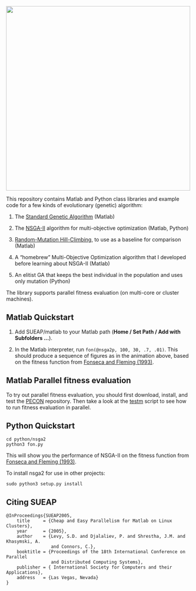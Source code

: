 <img src="movie.gif" width=500>

This repository contains Matlab and Python class libraries and example code for a few kinds of evolutionary (genetic) 
algorithm:

1. The [Standard Genetic Algorithm](https://mitpress.mit.edu/books/introduction-genetic-algorithms) (Matlab)

2. The [NSGA-II](http://www.iitk.ac.in/kangal/Deb_NSGA-II.pdf) algorithm for multi-objective optimization (Matlab, Python)

3. [Random-Mutation Hill-Climbing](http://www.cleveralgorithms.com/nature-inspired/stochastic/hill_climbing_search.html), to use as a baseline for comparison (Matlab)

4. A &ldquo;homebrew&rdquo; Multi-Objective Optimization algorithm that I developed before learning about
NSGA-II (Matlab)

5. An elitist GA that keeps the best individual in the population and uses only mutation (Python)

The library supports parallel fitness evaluation (on multi-core or cluster machines).

## Matlab Quickstart

1. Add SUEAP/matlab to your Matlab path (<b>Home / Set Path / Add with Subfolders ...</b>).

2. In the Matlab interpreter, run ```fon(@nsga2p, 100, 30, .7, .01)```.  This should produce a sequence of figures as
in the animation above, based on the fitness function from
[Fonseca and Fleming (1993)](http://citeseerx.ist.psu.edu/viewdoc/download?doi=10.1.1.48.9077&rep=rep1&type=pdf).

## Matlab Parallel fitness evaluation

To try out parallel fitness evaluation, you should first download, install, and test the
[PECON](https://github.com/simondlevy/PECON) repository.  Then take a look at the 
[testm](https://raw.githubusercontent.com/simondlevy/SUEAP/master/examples/slowfit/testm.m) script to see 
how to run fitness evaluation in parallel.

## Python Quickstart

```
cd python/nsga2
python3 fon.py
```

This will show you the performance of NSGA-II on the fitness function from
[Fonseca and Fleming (1993)](http://citeseerx.ist.psu.edu/viewdoc/download?doi=10.1.1.48.9077&rep=rep1&type=pdf).

To install nsga2 for use in other projects:

```
sudo python3 setup.py install
```

## Citing SUEAP

```
@InProceedings{SUEAP2005,
    title     = {Cheap and Easy Parallelism for Matlab on Linux Clusters},
    year      = {2005},
    author    = {Levy, S.D. and Djalaliev, P. and Shrestha, J.M. and Khasymski, A. 
                 and Connors, C.},
    booktitle = {Proceedings of the 18th International Conference on Parallel 
                 and Distributed Computing Systems},
    publisher = { International Society for Computers and their Applications},
    address   = {Las Vegas, Nevada}
}
```
